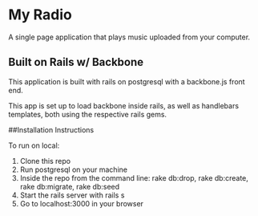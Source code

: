 # My Radio

A single page application that plays music uploaded from your computer.

## Built on Rails w/ Backbone

This application is built with rails on postgresql with a backbone.js front end.

This app is set up to load backbone inside rails, as well as handlebars
templates, both using the respective rails gems.

##Installation Instructions

To run on local:

1. Clone this repo
2. Run postgresql on your machine
3. Inside the repo from the command line: rake db:drop, rake db:create, rake db:migrate, rake db:seed
4. Start the rails server with rails s
5. Go to localhost:3000 in your browser
